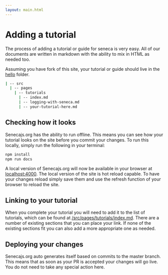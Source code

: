 ```yaml
---
layout: main.html
---
```


# Adding a tutorial
The process of adding a tutorial or guide for seneca is very easy. All of our documents are written
in markdown with the ability to mix in HTML as needed too.

Assuming you have fork of this site, your tutorial or guide should live in the
[hello][] folder.

``` bash
| -- src
  | -- pages
    | -- tutorials
      | -- index.md
      | -- logging-with-seneca.md
      | -- your-tutorial-here.md
```

## Checking how it looks
Senecajs.org has the ability to run offline. This means you can see how your tutorial looks on the
site before you commit your changes. To run this locally, simply run the following in your terminal:

``` bash
npm install
npm run docs
```

A local version of Senecajs.org will now be available in your browser at [localhost:4000][].
The local version of the site is hot reload capable. To have your changes reload simply save them
and use the refresh function of your browser to reload the site.

## Linking to your tutorial
When you complete your tutorial you will need to add it to the list of tutorials, which can be
found at [/src/pages/tutorials/index.md][]. There are a number of existing sections that you can place
your link. If none of the existing sections fit you can also add a more appropriate one as needed.


## Deploying your changes
Senecajs.org auto generates itself based on commits to the master branch. This means that as soon as
your PR is accepted your changes will go live. You do not need to take any special action here.

[localhost:4000]: http://localhost:4000/
[/src/pages/tutorials/index.md]: https://github.com/senecajs/senecajs.org/blob/master/src/pages/tutorials/index.md
[hello]: https://github.com/senecajs/senecajs.org/blob/master/src/pages/tutorials
